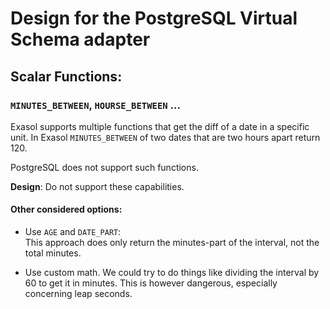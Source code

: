 # Design for the PostgreSQL Virtual Schema adapter

## Scalar Functions:

### `MINUTES_BETWEEN`, `HOURSE_BETWEEN` ...

Exasol supports multiple functions that get the diff of a date in a specific unit. In Exasol `MINUTES_BETWEEN` of two dates that are two hours apart return 120.

PostgreSQL does not support such functions.

**Design**: Do not support these capabilities.

#### Other considered options:

* Use `AGE` and `DATE_PART`:     
  This approach does only return the minutes-part of the interval, not the total minutes.

* Use custom math. We could try to do things like dividing the interval by 60 to get it in minutes. This is however dangerous, especially concerning leap seconds.


